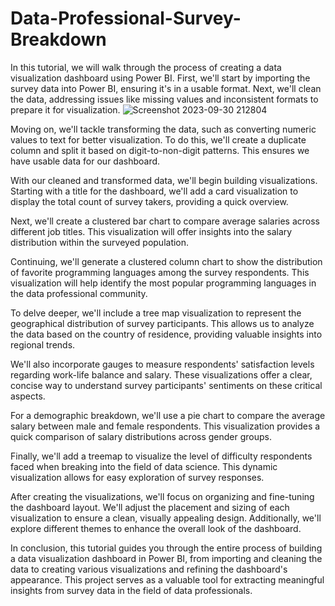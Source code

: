 # Data-Professional-Survey-Breakdown

In this tutorial, we will walk through the process of creating a data visualization dashboard using Power BI. First, we'll start by importing the survey data into Power BI, ensuring it's in a usable format. Next, we'll clean the data, addressing issues like missing values and inconsistent formats to prepare it for visualization.
![Screenshot 2023-09-30 212804](https://github.com/Bremsridhar/Data-Professional-Survey-Breakdown/assets/110837365/a413efbc-85cf-415f-b83d-5cf6ac5888a2)

Moving on, we'll tackle transforming the data, such as converting numeric values to text for better visualization. To do this, we'll create a duplicate column and split it based on digit-to-non-digit patterns. This ensures we have usable data for our dashboard.

With our cleaned and transformed data, we'll begin building visualizations. Starting with a title for the dashboard, we'll add a card visualization to display the total count of survey takers, providing a quick overview.

Next, we'll create a clustered bar chart to compare average salaries across different job titles. This visualization will offer insights into the salary distribution within the surveyed population.

Continuing, we'll generate a clustered column chart to show the distribution of favorite programming languages among the survey respondents. This visualization will help identify the most popular programming languages in the data professional community.

To delve deeper, we'll include a tree map visualization to represent the geographical distribution of survey participants. This allows us to analyze the data based on the country of residence, providing valuable insights into regional trends.

We'll also incorporate gauges to measure respondents' satisfaction levels regarding work-life balance and salary. These visualizations offer a clear, concise way to understand survey participants' sentiments on these critical aspects.

For a demographic breakdown, we'll use a pie chart to compare the average salary between male and female respondents. This visualization provides a quick comparison of salary distributions across gender groups.

Finally, we'll add a treemap to visualize the level of difficulty respondents faced when breaking into the field of data science. This dynamic visualization allows for easy exploration of survey responses.

After creating the visualizations, we'll focus on organizing and fine-tuning the dashboard layout. We'll adjust the placement and sizing of each visualization to ensure a clean, visually appealing design. Additionally, we'll explore different themes to enhance the overall look of the dashboard.

In conclusion, this tutorial guides you through the entire process of building a data visualization dashboard in Power BI, from importing and cleaning the data to creating various visualizations and refining the dashboard's appearance. This project serves as a valuable tool for extracting meaningful insights from survey data in the field of data professionals.
